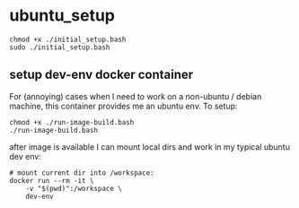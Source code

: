 # ubuntu_setup

```
chmod +x ./initial_setup.bash
sudo ./initial_setup.bash
```

## setup dev-env docker container

For (annoying) cases when I need to work on a non-ubuntu / debian
machine, this container provides me an ubuntu env. To setup:

```
chmod +x ./run-image-build.bash
./run-image-build.bash
```

after image is available I can mount local dirs and work in my typical
ubuntu dev env:

```
# mount current dir into /workspace:
docker run --rm -it \
    -v "$(pwd)":/workspace \
    dev-env
```
